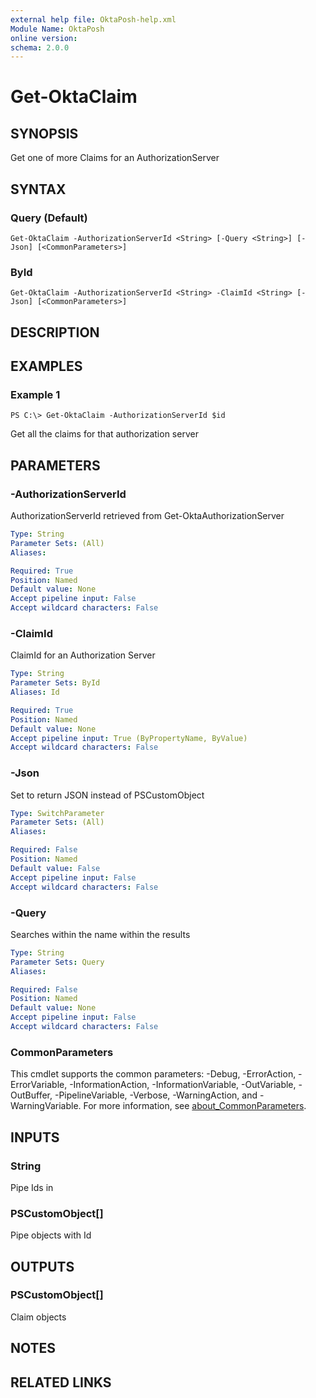 ```yaml
---
external help file: OktaPosh-help.xml
Module Name: OktaPosh
online version:
schema: 2.0.0
---
```


# Get-OktaClaim

## SYNOPSIS
Get one of more Claims for an AuthorizationServer

## SYNTAX

### Query (Default)
```
Get-OktaClaim -AuthorizationServerId <String> [-Query <String>] [-Json] [<CommonParameters>]
```

### ById
```
Get-OktaClaim -AuthorizationServerId <String> -ClaimId <String> [-Json] [<CommonParameters>]
```

## DESCRIPTION

## EXAMPLES

### Example 1
```
PS C:\> Get-OktaClaim -AuthorizationServerId $id
```

Get all the claims for that authorization server

## PARAMETERS

### -AuthorizationServerId
AuthorizationServerId retrieved from Get-OktaAuthorizationServer

```yaml
Type: String
Parameter Sets: (All)
Aliases:

Required: True
Position: Named
Default value: None
Accept pipeline input: False
Accept wildcard characters: False
```

### -ClaimId
ClaimId for an Authorization Server

```yaml
Type: String
Parameter Sets: ById
Aliases: Id

Required: True
Position: Named
Default value: None
Accept pipeline input: True (ByPropertyName, ByValue)
Accept wildcard characters: False
```

### -Json
Set to return JSON instead of PSCustomObject

```yaml
Type: SwitchParameter
Parameter Sets: (All)
Aliases:

Required: False
Position: Named
Default value: False
Accept pipeline input: False
Accept wildcard characters: False
```

### -Query
Searches within the name within the results

```yaml
Type: String
Parameter Sets: Query
Aliases:

Required: False
Position: Named
Default value: None
Accept pipeline input: False
Accept wildcard characters: False
```

### CommonParameters
This cmdlet supports the common parameters: -Debug, -ErrorAction, -ErrorVariable, -InformationAction, -InformationVariable, -OutVariable, -OutBuffer, -PipelineVariable, -Verbose, -WarningAction, and -WarningVariable. For more information, see [about_CommonParameters](http://go.microsoft.com/fwlink/?LinkID=113216).

## INPUTS

### String
Pipe Ids in

### PSCustomObject[]
Pipe objects with Id

## OUTPUTS

### PSCustomObject[]
Claim objects

## NOTES

## RELATED LINKS

